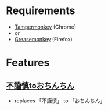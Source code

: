 # Requirements
- [Tampermonkey](https://chrome.google.com/webstore/detail/tampermonkey/dhdgffkkebhmkfjojejmpbldmpobfkfo) (Chrome)
- or
- [Greasemonkey](https://addons.mozilla.org/en-US/firefox/addon/greasemonkey/) (Firefox)

# Features

## [不謹慎toおちんちん](https://tknr.github.io/greasemonkey_scripts/fto/fto.user.js)
- replaces 「不謹慎」 to 「おちんちん」
